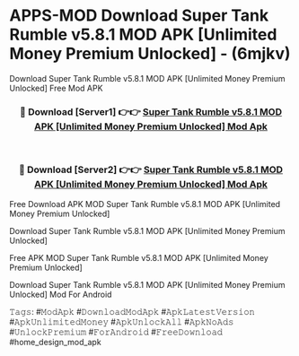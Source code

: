 # APPS-MOD Download Super Tank Rumble v5.8.1 MOD APK [Unlimited Money Premium Unlocked] - (6mjkv)
Download Super Tank Rumble v5.8.1 MOD APK [Unlimited Money Premium Unlocked] Free Mod APK

<div align="center">
<h3>🔴 Download [Server1] 👉👉 <a href="https://apk-comot.site?title=Super_Tank_Rumble_v5.8.1_MOD_APK_[Unlimited_Money_Premium_Unlocked]">Super Tank Rumble v5.8.1 MOD APK [Unlimited Money Premium Unlocked] Mod Apk</a></h3><br>

<h3>🔴 Download [Server2] 👉👉 <a href="https://apk-comot.site?title=Super_Tank_Rumble_v5.8.1_MOD_APK_[Unlimited_Money_Premium_Unlocked]">Super Tank Rumble v5.8.1 MOD APK [Unlimited Money Premium Unlocked] Mod Apk</a></h3>
</div>


Free Download APK MOD Super Tank Rumble v5.8.1 MOD APK [Unlimited Money Premium Unlocked]

Download Super Tank Rumble v5.8.1 MOD APK [Unlimited Money Premium Unlocked] 

Free APK MOD Super Tank Rumble v5.8.1 MOD APK [Unlimited Money Premium Unlocked] 

Download Super Tank Rumble v5.8.1 MOD APK [Unlimited Money Premium Unlocked] Mod For Android

𝚃𝚊𝚐𝚜: #𝙼𝚘𝚍𝙰𝚙𝚔 #𝙳𝚘𝚠𝚗𝚕𝚘𝚊𝚍𝙼𝚘𝚍𝙰𝚙𝚔 #𝙰𝚙𝚔𝙻𝚊𝚝𝚎𝚜𝚝𝚅𝚎𝚛𝚜𝚒𝚘𝚗 #𝙰𝚙𝚔𝚄𝚗𝚕𝚒𝚖𝚒𝚝𝚎𝚍𝙼𝚘𝚗𝚎𝚢 #𝙰𝚙𝚔𝚄𝚗𝚕𝚘𝚌𝚔𝙰𝚕𝚕 #𝙰𝚙𝚔𝙽𝚘𝙰𝚍𝚜 #𝚄𝚗𝚕𝚘𝚌𝚔𝙿𝚛𝚎𝚖𝚒𝚞𝚖 #𝙵𝚘𝚛𝙰𝚗𝚍𝚛𝚘𝚒𝚍 #𝙵𝚛𝚎𝚎𝙳𝚘𝚠𝚗𝚕𝚘𝚊𝚍 #home_design_mod_apk